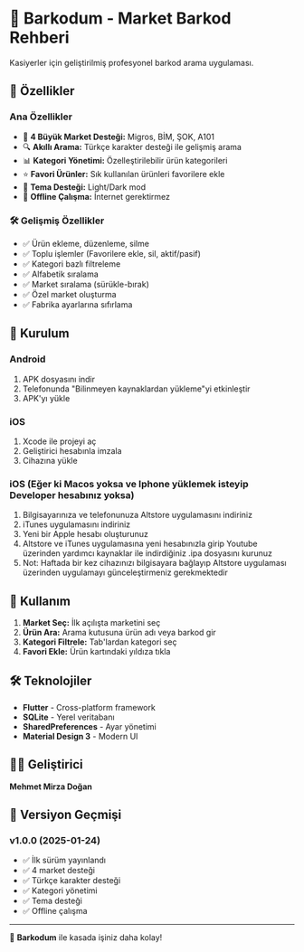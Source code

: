 # 🛒 Barkodum - Market Barkod Rehberi

Kasiyerler için geliştirilmiş profesyonel barkod arama uygulaması.

## 📱 Özellikler

###  Ana Özellikler
- 🏪 **4 Büyük Market Desteği:** Migros, BİM, ŞOK, A101
- 🔍 **Akıllı Arama:** Türkçe karakter desteği ile gelişmiş arama
- 📊 **Kategori Yönetimi:** Özelleştirilebilir ürün kategorileri
- ⭐ **Favori Ürünler:** Sık kullanılan ürünleri favorilere ekle
- 🎨 **Tema Desteği:** Light/Dark mod
- 📱 **Offline Çalışma:** İnternet gerektirmez

### 🛠️ Gelişmiş Özellikler
- ✅ Ürün ekleme, düzenleme, silme
- ✅ Toplu işlemler (Favorilere ekle, sil, aktif/pasif)
- ✅ Kategori bazlı filtreleme
- ✅ Alfabetik sıralama
- ✅ Market sıralama (sürükle-bırak)
- ✅ Özel market oluşturma
- ✅ Fabrika ayarlarına sıfırlama

## 🚀 Kurulum

### Android
1. APK dosyasını indir
2. Telefonunda "Bilinmeyen kaynaklardan yükleme"yi etkinleştir
3. APK'yı yükle

### iOS
1. Xcode ile projeyi aç
2. Geliştirici hesabınla imzala
3. Cihazına yükle

### iOS (Eğer ki Macos yoksa ve Iphone yüklemek isteyip Developer hesabınız yoksa)
1. Bilgisayarınıza ve telefonunuza Altstore uygulamasını indiriniz
2. iTunes uygulamasını indiriniz
3. Yeni bir Apple hesabı oluşturunuz
4. Altstore ve iTunes uygulamasına yeni hesabınızla girip Youtube üzerinden yardımcı kaynaklar ile indirdiğiniz .ipa dosyasını kurunuz
5. Not: Haftada bir kez cihazınızı bilgisayara bağlayıp Altstore uygulaması üzerinden uygulamayı günceleştirmeniz gerekmektedir

## 🎯 Kullanım

1. **Market Seç:** İlk açılışta marketini seç
2. **Ürün Ara:** Arama kutusuna ürün adı veya barkod gir
3. **Kategori Filtrele:** Tab'lardan kategori seç
4. **Favori Ekle:** Ürün kartındaki yıldıza tıkla

## 🛠️ Teknolojiler

- **Flutter** - Cross-platform framework
- **SQLite** - Yerel veritabanı
- **SharedPreferences** - Ayar yönetimi
- **Material Design 3** - Modern UI



## 👨‍💻 Geliştirici

**Mehmet Mirza Doğan**

## 🔄 Versiyon Geçmişi

### v1.0.0 (2025-01-24)
- ✅ İlk sürüm yayınlandı
- ✅ 4 market desteği
- ✅ Türkçe karakter desteği
- ✅ Kategori yönetimi
- ✅ Tema desteği
- ✅ Offline çalışma

---

💚 **Barkodum** ile kasada işiniz daha kolay!
